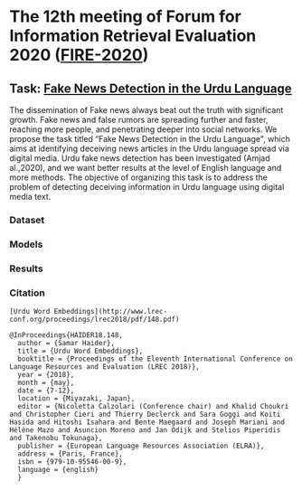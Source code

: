 # The 12th meeting of Forum for Information Retrieval Evaluation 2020 ([FIRE-2020](http://fire.irsi.res.in/fire/2020/home))

## Task: [Fake News Detection in the Urdu Language ](https://www.urdufake2020.cicling.org/)
The dissemination of Fake news always beat out the truth with significant growth. Fake news and false rumors are spreading further and faster, reaching more people, and penetrating deeper into social networks. We propose the task titled “Fake News Detection in the Urdu Language", which aims at identifying deceiving news articles in the Urdu language spread via digital media. Urdu fake news detection has been investigated (Amjad al.,2020), and we want better results at the level of English language and more methods. The objective of organizing this task is to address the problem of detecting deceiving information in Urdu language using digital media text.

### Dataset

### Models

### Results

### Citation



```
[Urdu Word Embeddings](http://www.lrec-conf.org/proceedings/lrec2018/pdf/148.pdf)

@InProceedings{HAIDER18.148,
  author = {Samar Haider},
  title = {Urdu Word Embeddings},
  booktitle = {Proceedings of the Eleventh International Conference on Language Resources and Evaluation (LREC 2018)},
  year = {2018},
  month = {may},
  date = {7-12},
  location = {Miyazaki, Japan},
  editor = {Nicoletta Calzolari (Conference chair) and Khalid Choukri and Christopher Cieri and Thierry Declerck and Sara Goggi and Koiti Hasida and Hitoshi Isahara and Bente Maegaard and Joseph Mariani and Hélène Mazo and Asuncion Moreno and Jan Odijk and Stelios Piperidis and Takenobu Tokunaga},
  publisher = {European Language Resources Association (ELRA)},
  address = {Paris, France},
  isbn = {979-10-95546-00-9},
  language = {english}
  }
```
